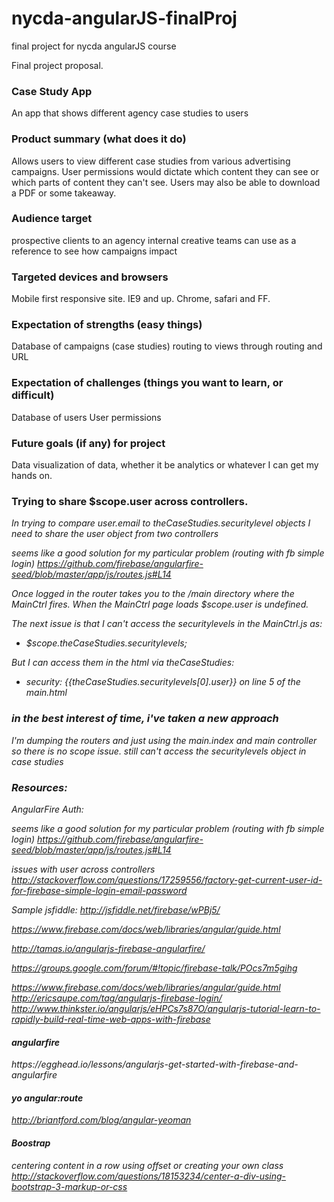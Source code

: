 nycda-angularJS-finalProj
=========================

final project for nycda angularJS course

Final project proposal.

<h3>Case Study App</h3>
An app that shows different agency case studies to users

<h3>Product summary (what does it do)</h3>
Allows users to view different case studies from various advertising campaigns.
User permissions would dictate which content they can see or which parts of content they can't see.
Users may also be able to download a PDF or some takeaway.

<h3>Audience target</h3>
prospective clients to an agency
internal creative teams can use as a reference to see how campaigns impact

<h3>Targeted devices and browsers</h3>
Mobile first responsive site.
IE9 and up.
Chrome, safari and FF.

<h3>Expectation of strengths (easy things)</h3>
Database of campaigns (case studies)
routing to views through routing and URL


<h3>Expectation of challenges (things you want to learn, or difficult)</h3>
Database of users
User permissions


<h3>Future goals (if any) for project</h3>

Data visualization of data, whether it be analytics or whatever I can get my hands on.

<h3> Trying to share $scope.user across controllers.</h3>


<i> <p>In trying to compare user.email to theCaseStudies.securitylevel objects I need to share the user object from two controllers

seems like a good solution for my particular problem (routing with fb simple login)
https://github.com/firebase/angularfire-seed/blob/master/app/js/routes.js#L14</p>

<p>Once logged in the router takes you to the /main directory where the MainCtrl fires. When the MainCtrl page loads $scope.user is undefined.</p>
<p>The next issue is that I can't access the securitylevels in the MainCtrl.js as:</p>
 <ul>
     <li>$scope.theCaseStudies.securitylevels;</li>
 </ul>
 <p>But I can access them in the html via theCaseStudies:<p>

<ul>
     <li>security: {{theCaseStudies.securitylevels[0].user}} on line 5 of the main.html </li>
</ul>


<h3> in the best interest of time, i've taken a new approach </h3>

<p>I'm dumping the routers and just using the main.index and main controller so there is no scope issue.
still can't access the securitylevels object in case studies</p>




<h3>Resources:</h3>

AngularFire Auth:

seems like a good solution for my particular problem (routing with fb simple login)
https://github.com/firebase/angularfire-seed/blob/master/app/js/routes.js#L14

issues with user across controllers
http://stackoverflow.com/questions/17259556/factory-get-current-user-id-for-firebase-simple-login-email-password

Sample jsfiddle:
http://jsfiddle.net/firebase/wPBj5/

https://www.firebase.com/docs/web/libraries/angular/guide.html

http://tamas.io/angularjs-firebase-angularfire/

https://groups.google.com/forum/#!topic/firebase-talk/POcs7m5gihg

https://www.firebase.com/docs/web/libraries/angular/guide.html
http://ericsaupe.com/tag/angularjs-firebase-login/
http://www.thinkster.io/angularjs/eHPCs7s87O/angularjs-tutorial-learn-to-rapidly-build-real-time-web-apps-with-firebase

<h4>angularfire</h4>
https://egghead.io/lessons/angularjs-get-started-with-firebase-and-angularfire


<h4>yo angular:route</h4>

http://briantford.com/blog/angular-yeoman

<h4>Boostrap</h4>

centering content in a row using offset or creating your own class
http://stackoverflow.com/questions/18153234/center-a-div-using-bootstrap-3-markup-or-css

